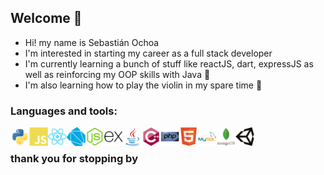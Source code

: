 ## Welcome :wave:

- Hi! my name is Sebastián Ochoa
- I'm interested in starting my career as a full stack developer
- I'm currently learning a bunch of stuff like reactJS, dart, expressJS as well as reinforcing my OOP skills with Java 🌱
- I'm also learning how to play the violin in my spare time 🎻

### Languages and tools:
<img align="left" alt="Python" width="30px" src="https://github.com/devicons/devicon/blob/master/icons/python/python-original.svg" />
<img align="left" alt="JS" width="30px" src="https://github.com/devicons/devicon/blob/master/icons/javascript/javascript-plain.svg" />
<img align="left" alt="react" width="30px" src="https://github.com/devicons/devicon/blob/master/icons/react/react-original.svg" />
<img align="left" alt="dart" width="30px" src="https://github.com/devicons/devicon/blob/master/icons/dart/dart-plain.svg" />
<img align="left" alt="nodeJS" width="30px" src="https://github.com/devicons/devicon/blob/master/icons/nodejs/nodejs-plain.svg" />
<img align="left" alt="express" width="30px" src="https://github.com/devicons/devicon/blob/master/icons/express/express-original.svg" />
<img align="left" alt="java" width="30px" src="https://github.com/devicons/devicon/blob/master/icons/java/java-original.svg" />
<img align="left" alt="C++" width="30px" src="https://github.com/devicons/devicon/blob/master/icons/cplusplus/cplusplus-original.svg" />
<img align="left" alt="PHP" width="30px" src="https://github.com/devicons/devicon/blob/master/icons/php/php-original.svg" />
<img align="left" alt="HTML" width="30px" src="https://github.com/devicons/devicon/blob/master/icons/html5/html5-original.svg" />
<img align="left" alt="MYSQL" width="30px" src="https://github.com/devicons/devicon/blob/master/icons/mysql/mysql-original-wordmark.svg" />
<img align="left" alt="MongoDB" width="30px" src="https://github.com/devicons/devicon/blob/master/icons/mongodb/mongodb-original-wordmark.svg" />
<img align="left" alt="Unity" width="30px" src="https://github.com/devicons/devicon/blob/master/icons/unity/unity-original.svg" />
‎
<!--
Missing: Shaderlab,shadergraph,latex
-->

### thank you for stopping by

<!---
sodes-proxy/sodes-proxy is a ✨ special ✨ repository because its `README.md` (this file) appears on your GitHub profile.
You can click the Preview link to take a look at your changes.
--->
